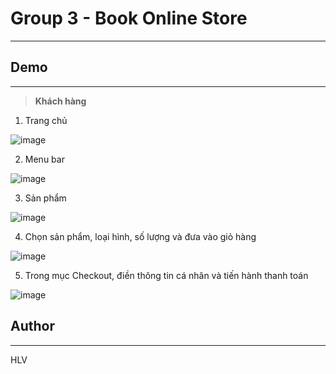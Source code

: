 # Group 3 - Book Online Store
---

## **Demo** 
---
> **Khách hàng**

1. Trang chủ 

![image](https://user-images.githubusercontent.com/53229758/172412202-94730a5e-7398-4174-a488-392495e33ec7.png)


2. Menu bar

![image](https://user-images.githubusercontent.com/53229758/172530538-872bbebf-c67b-47ac-aff8-7d3734b48c0a.png)

3. Sản phẩm

![image](https://user-images.githubusercontent.com/53229758/172412605-1f099276-ee92-449d-a63a-566de4306a76.png)

4. Chọn sản phẩm, loại hình, số lượng và đưa vào giỏ hàng

![image](https://user-images.githubusercontent.com/53229758/172412688-5ac0b85a-2bc2-4391-9b37-3a90ea826aa4.png)

5. Trong mục Checkout, điền thông tin cá nhân và tiến hành thanh toán 

![image](https://user-images.githubusercontent.com/53229758/172527754-9226e599-4ad0-4fbc-ad29-27557b20c931.png)

## **Author**
---
HLV

